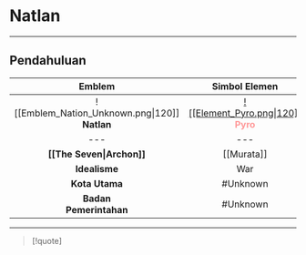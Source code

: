 # Natlan
---
## Pendahuluan
|                      Emblem                       |                                       Simbol Elemen                                       |
|:-------------------------------------------------:|:-----------------------------------------------------------------------------------------:|
| ![[Emblem_Nation_Unknown.png\|120]]<br>**Natlan** | [![[Element_Pyro.png\|120]]](Element#Pyro)<br>**<span style="color:#FF9999">Pyro</span>** |
|                        ---                        |                                            ---                                            |
|             **[[The Seven\|Archon]]**             |                                        [[Murata]]                                         |
|                   **Idealisme**                   |                                            War                                            |
|                  **Kota Utama**                   |                                         #Unknown                                          |
|             **Badan<br>Pemerintahan**             |                                         #Unknown                                          |

---
> [!quote]
>